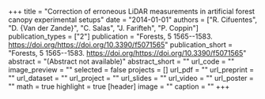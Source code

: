+++
title = "Correction of erroneous LiDAR measurements in artificial forest canopy experimental setups"
date = "2014-01-01"
authors = ["R. Cifuentes", "D. {Van der Zande}", "C. Salas", "J. Farifteh", "P. Coppin"]
publication_types = ["2"]
publication = "Forests, 5 1565--1583. https://doi.org/https://doi.org/10.3390/f5071565"
publication_short = "Forests, 5 1565--1583. https://doi.org/https://doi.org/10.3390/f5071565"
abstract = "(Abstract not available)"
abstract_short = ""
url_code = ""
image_preview = ""
selected = false
projects = []
url_pdf = ""
url_preprint = ""
url_dataset = ""
url_project = ""
url_slides = ""
url_video = ""
url_poster = ""
math = true
highlight = true
[header]
image = ""
caption = ""
+++
